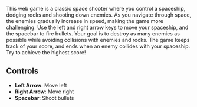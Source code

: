 This web game is a classic space shooter where you control a spaceship, dodging rocks and shooting down enemies. As you navigate through space, the enemies gradually increase in speed, making the game more challenging. Use the left and right arrow keys to move your spaceship, and the spacebar to fire bullets. Your goal is to destroy as many enemies as possible while avoiding collisions with enemies and rocks. The game keeps track of your score, and ends when an enemy collides with your spaceship. Try to achieve the highest score!

## Controls

- **Left Arrow**: Move left
- **Right Arrow**: Move right
- **Spacebar**: Shoot bullets

